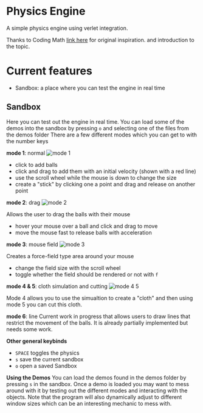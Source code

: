 # Physics Engine
A simple physics engine using verlet integration.

Thanks to Coding Math [link here](https://www.youtube.com/@codingmath) for original inspiration. and introduction to the topic.

# Current features
- Sandbox: a place where you can test the engine in real time

## Sandbox
Here you can test out the engine in real time. 
You can load some of the demos into the sandbox by pressing `o` and selecting one of the files from the demos folder
There are a few different modes which you can get to with the number keys

**mode 1**: normal
![mode 1](https://github.com/user-attachments/assets/31e777a5-9df6-4e89-8db0-e9536af69166)

- click to add balls
- click and drag to add them with an initial velocity (shown with a red line)
- use the scroll wheel while the mouse is down to change the size
- create a "stick" by clicking one a point and drag and release on another point

**mode 2**: drag
![mode 2](https://github.com/user-attachments/assets/77b41f50-bf4e-4825-ad99-e536a5904c6e)

Allows the user to drag the balls with their mouse
- hover your mouse over a ball and click and drag to move
- move the mouse fast to release balls with acceleration

**mode 3**: mouse field
![mode 3](https://github.com/user-attachments/assets/739bba56-75d0-41d4-a5bc-34cf81ce3fda)

Creates a force-field type area around your mouse
- change the field size with the scroll wheel
- toggle whether the field should be rendered or not with `f`

**mode 4 & 5**: cloth simulation and cutting
![mode 4 5](https://github.com/user-attachments/assets/30cd3d30-3975-4732-88ae-89f0081f884c)


Mode 4 allows you to use the simualtion to create a "cloth" and then using mode 5 you can cut this cloth.

**mode 6**: line
Current work in progress that allows users to draw lines that restrict the movement of the balls. It is already partially implemented but needs some work.

**Other general keybinds**
- `SPACE` toggles the physics
- `s` save the current sandbox 
- `o` open a saved Sandbox

**Using the Demos**
You can load the demos found in the demos folder by pressing `s` in the sandbox.
Once a demo is loaded you may want to mess around with it by testing out the different modes and interacting with the objects.
Note that the program will also dynamically adjust to different window sizes which can be an interesting mechanic to mess with.
